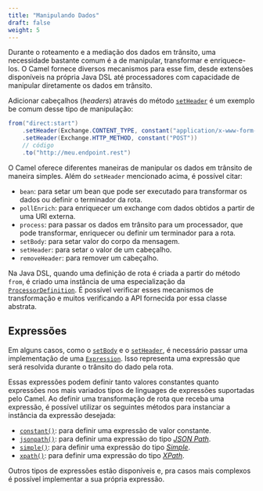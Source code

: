 ```yaml
---
title: "Manipulando Dados"
draft: false
weight: 5
---
```


Durante o roteamento e a mediação dos dados em trânsito, uma necessidade bastante comum é a de manipular, transformar e enriquece-los. O Camel fornece diversos mecanismos para esse fim, desde extensões disponíveis na própria Java DSL até processadores com capacidade de manipular diretamente os dados em trânsito.

Adicionar cabeçalhos (_headers_) através do método [`setHeader`](https://www.javadoc.io/static/org.apache.camel/camel-core-model/3.11.1/org/apache/camel/model/ProcessorDefinition.html#setHeader-java.lang.String-org.apache.camel.Expression-) é um exemplo be comum desse tipo de manipulação:

```java
from("direct:start")
	.setHeader(Exchange.CONTENT_TYPE, constant("application/x-www-form-urlencoded"))
	.setHeader(Exchange.HTTP_METHOD, constant("POST"))
	// código
 	.to("http://meu.endpoint.rest")
```

O Camel oferece diferentes maneiras de manipular os dados em trânsito de maneira simples. Além do `setHeader` mencionado acima, é possível citar:
* `bean`: para setar um bean que pode ser executado para transformar os dados ou definir o terminador da rota.
* `pollEnrich`: para enriquecer um exchange com dados obtidos a partir de uma URI externa.
* `process`: para passar os dados em trânsito para um processador, que pode transformar, enriquecer ou definir um terminador para a rota.
* `setBody`: para setar valor do corpo da mensagem.
* `setHeader`: para setar o valor de um cabeçalho.
* `removeHeader`: para remover um cabeçalho.

Na Java DSL, quando uma definição de rota é criada a partir do método `from`, é criado uma instância de uma especialização da [`ProcessorDefinition`](https://www.javadoc.io/static/org.apache.camel/camel-core-model/3.11.1/org/apache/camel/model/ProcessorDefinition.html). É possível verificar esses mecanismos de transformação e muitos verificando a API fornecida por essa classe abstrata.

## Expressões

Em alguns casos, como o [`setBody`](https://www.javadoc.io/static/org.apache.camel/camel-core-model/3.11.1/org/apache/camel/model/ProcessorDefinition.html#setBody-org.apache.camel.Expression-) e o [`setHeader`](https://www.javadoc.io/static/org.apache.camel/camel-core-model/3.11.1/org/apache/camel/model/ProcessorDefinition.html#setHeader-java.lang.String-org.apache.camel.Expression-), é necessário passar uma implementação de uma [`Expression`](https://www.javadoc.io/static/org.apache.camel/camel-api/3.11.1/org/apache/camel/Expression.html). Isso representa uma expressão que será resolvida durante o trânsito do dado pela rota.

Essas expressões podem definir tanto valores constantes quanto expressões nos mais variados tipos de linguages de expressões suportadas pelo Camel. Ao definir uma transformação de rota que receba uma expressão, é possível utilizar os seguintes métodos para instanciar a instância da expressão desejada:

- [`constant()`](https://www.javadoc.io/static/org.apache.camel/camel-core-model/3.11.1/org/apache/camel/builder/BuilderSupport.html#constant-java.lang.Object-): para definir uma expressão de valor constante.
- [`jsonpath()`](https://www.javadoc.io/static/org.apache.camel/camel-core-model/3.11.1/org/apache/camel/builder/BuilderSupport.html#jsonpath-java.lang.String-): para definir uma expressão do tipo [_JSON Path_](https://camel.apache.org/components/latest/languages/jsonpath-language.html).
- [`simple()`](https://www.javadoc.io/static/org.apache.camel/camel-core-model/3.11.1/org/apache/camel/builder/BuilderSupport.html#simple-java.lang.String-): para definir uma expressão do tipo [_Simple_](https://camel.apache.org/components/latest/languages/simple-language.html).
- [`xpath()`](https://www.javadoc.io/static/org.apache.camel/camel-core-model/3.11.1/org/apache/camel/builder/BuilderSupport.html#xpath-java.lang.String-): para definir uma expressão do tipo [_XPath_](https://camel.apache.org/components/latest/languages/xpath-language.html).

Outros tipos de expressões estão disponíveis e, pra casos mais complexos é possível implementar a sua própria expressão.